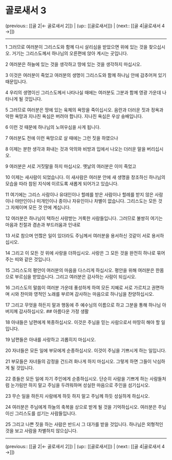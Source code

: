 # 골로새서 3

(previous:: [[골 2|← 골로새서 2]]) | (up:: [[골로새서]]) | (next:: [[골 4|골로새서 4 →]])

***




1 
그러므로 여러분이 그리스도와 함께 다시 살리심을 받았으면 위에 있는 것을 찾으십시오. 거기는 그리스도께서 하나님의 오른편에 앉아 계시는 곳입니다. 



2 
여러분은 하늘에 있는 것을 생각하고 땅에 있는 것을 생각하지 마십시오. 



3 
이것은 여러분이 죽었고 여러분의 생명이 그리스도와 함께 하나님 안에 감추어져 있기 때문입니다. 



4 
우리의 생명이신 그리스도께서 나타나실 때에는 여러분도 그분과 함께 영광 가운데 나타나게 될 것입니다. 



5 
그러므로 여러분은 땅에 있는 육체의 욕망을 죽이십시오. 음란과 더러운 짓과 정욕과 악한 욕망과 지나친 욕심은 버려야 합니다. 지나친 욕심은 우상 숭배입니다. 



6 
이런 것 때문에 하나님의 노여우심을 사게 됩니다. 



7 
여러분도 전에 이런 욕망으로 살 때에는 그런 짓을 하였으나 



8 
이제는 분한 생각과 화내는 것과 악의와 비방과 입에서 나오는 더러운 말을 버리십시오. 



9 
여러분은 서로 거짓말을 하지 마십시오. 옛날의 여러분은 이미 죽었고 



10 
이제는 새사람이 되었습니다. 이 새사람은 여러분 안에 새 생명을 창조하신 하나님의 모습을 따라 참된 지식에 이르도록 새롭게 되어가고 있습니다. 



11 
여기에는 그리스 사람이나 유대인이나 할례를 받은 사람이나 할례를 받지 않은 사람이나 야만인이나 미개인이나 종이나 자유인이나 차별이 없습니다. 그리스도는 모든 것 그 자체이며 모든 것 안에 계십니다. 



12 
여러분은 하나님이 택하신 사랑받는 거룩한 사람들입니다. 그러므로 불쌍히 여기는 마음과 친절과 겸손과 부드러움과 인내로 



13 
서로 참으며 언짢은 일이 있더라도 주님께서 여러분을 용서하신 것같이 서로 용서하십시오. 



14 
그리고 이 모든 것 위에 사랑을 더하십시오. 사랑은 그 모든 것을 완전히 하나로 묶어 주는 띠와 같은 것입니다. 



15 
그리스도의 평안이 여러분의 마음을 다스리게 하십시오. 평안을 위해 여러분은 한몸으로 부르심을 받았습니다. 그리고 여러분은 감사하는 사람이 되십시오. 



16 
그리스도의 말씀이 여러분 가운데 풍성하게 하여 모든 지혜로 서로 가르치고 권면하며 시와 찬미와 영적인 노래를 부르며 감사하는 마음으로 하나님을 찬양하십시오. 



17 
그리고 무엇을 하든지 말과 행동에 주 예수님의 이름으로 하고 그분을 통해 하나님 아버지께 감사하십시오. ## 아름다운 가정 생활 



18 
아내들은 남편에게 복종하십시오. 이것은 주님을 믿는 사람으로서 마땅히 해야 할 일입니다. 



19 
남편들은 아내를 사랑하고 괴롭히지 마십시오. 



20 
자녀들은 모든 일에 부모에게 순종하십시오. 이것이 주님을 기쁘시게 하는 일입니다. 



21 
부모들은 자녀들의 감정을 건드려 화나게 하지 마십시오. 그렇게 하면 그들이 낙심하게 될 것입니다. 



22 
종들은 모든 일에 자기 주인에게 순종하십시오. 단순히 사람을 기쁘게 하는 사람들처럼 눈가림만 하지 말고 주님을 두려워하며 성실한 마음으로 주인을 섬기십시오. 



23 
무슨 일을 하든지 사람에게 하듯 하지 말고 주님께 하듯 성실하게 하십시오. 



24 
여러분은 주님에게 하늘의 축복을 상으로 받게 될 것을 기억하십시오. 여러분은 주님이신 그리스도를 섬기는 사람들입니다. 



25 
그리고 나쁜 짓을 하는 사람은 반드시 그 대가를 받을 것입니다. 하나님은 외형적인 것을 보고 사람을 차별하지 않으십니다.

***

(previous:: [[골 2|← 골로새서 2]]) | (up:: [[골로새서]]) | (next:: [[골 4|골로새서 4 →]])
